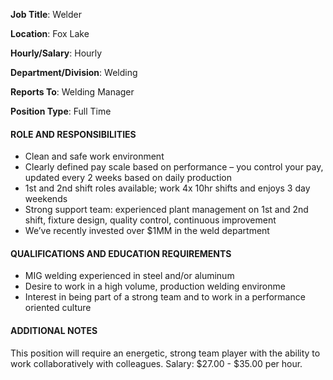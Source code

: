 __Job Title__:	Welder

__Location__:	Fox Lake

__Hourly/Salary__:	Hourly

__Department/Division__:	Welding

__Reports To__:	Welding Manager

__Position Type__:	Full Time
		
#### ROLE AND RESPONSIBILITIES
+ Clean and safe work environment
+ Clearly defined pay scale based on performance – you control your pay, updated every 2 weeks based on daily production
+ 1st and 2nd shift roles available; work 4x 10hr shifts and enjoys 3 day weekends
+ Strong support team: experienced plant management on 1st and 2nd shift, fixture design, quality control, continuous improvement
+ We’ve recently invested over $1MM in the weld department

#### QUALIFICATIONS AND EDUCATION REQUIREMENTS
+ MIG welding experienced in steel and/or aluminum
+ Desire to work in a high volume, production welding environme
+ Interest in being part of a strong team and to work in a performance oriented culture

#### ADDITIONAL NOTES 
This position will require an energetic, strong team player with the ability to work collaboratively with colleagues. Salary: $27.00 - $35.00 per hour.